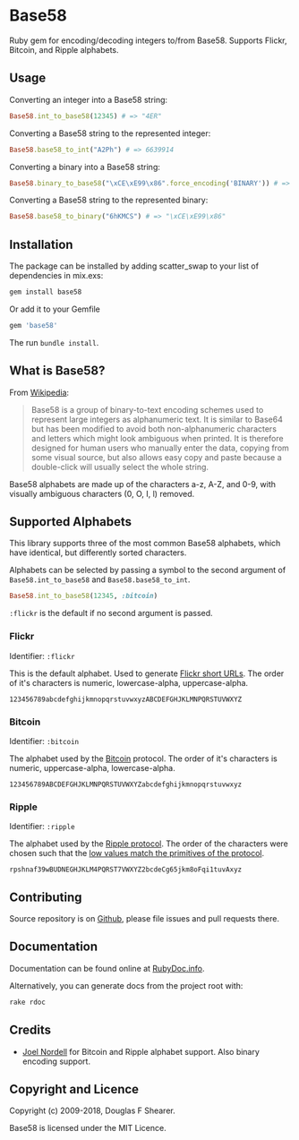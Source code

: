 # Base58

Ruby gem for encoding/decoding integers to/from Base58. Supports Flickr, Bitcoin, and Ripple alphabets.


## Usage

Converting an integer into a Base58 string:

```ruby
Base58.int_to_base58(12345) # => "4ER"
```

Converting a Base58 string to the represented integer:

```ruby
Base58.base58_to_int("A2Ph") # => 6639914
```

Converting a binary into a Base58 string:

```ruby
Base58.binary_to_base58("\xCE\xE99\x86".force_encoding('BINARY')) # => "6hKMCS"
```

Converting a Base58 string to the represented binary:

```ruby
Base58.base58_to_binary("6hKMCS") # => "\xCE\xE99\x86"
```


## Installation

The package can be installed by adding scatter_swap to your list of dependencies in mix.exs:

```bash
gem install base58
```

Or add it to your Gemfile

```ruby
gem 'base58'
```

The run `bundle install`.


## What is Base58?

From [Wikipedia](https://en.wikipedia.org/wiki/Base58):

> Base58 is a group of binary-to-text encoding schemes used to represent large integers as alphanumeric text. It is similar to Base64 but has been modified to avoid both non-alphanumeric characters and letters which might look ambiguous when printed. It is therefore designed for human users who manually enter the data, copying from some visual source, but also allows easy copy and paste because a double-click will usually select the whole string.

Base58 alphabets are made up of the characters a-z, A-Z, and 0-9, with visually ambiguous characters (0, O, I, l) removed.


## Supported Alphabets

This library supports three of the most common Base58 alphabets, which have identical, but differently sorted characters.

Alphabets can be selected by passing a symbol to the second argument of `Base58.int_to_base58` and `Base58.base58_to_int`.

```ruby
Base58.int_to_base58(12345, :bitcoin)
```

`:flickr` is the default if no second argument is passed.


### Flickr

Identifier: `:flickr`

This is the default alphabet. Used to generate [Flickr short URLs](https://www.flickr.com/groups/api/discuss/72157616713786392/). The order of it's characters is numeric, lowercase-alpha, uppercase-alpha.

    123456789abcdefghijkmnopqrstuvwxyzABCDEFGHJKLMNPQRSTUVWXYZ


### Bitcoin

Identifier: `:bitcoin`

The alphabet used by the [Bitcoin](https://en.wikipedia.org/wiki/Bitcoin) protocol. The order of it's characters is numeric, uppercase-alpha, lowercase-alpha.

    123456789ABCDEFGHJKLMNPQRSTUVWXYZabcdefghijkmnopqrstuvwxyz


### Ripple

Identifier: `:ripple`

The alphabet used by the [Ripple protocol](https://en.wikipedia.org/wiki/Ripple_(payment_protocol)). The order of the characters were chosen such that the [low values match the primitives of the protocol](http://bitcoin.stackexchange.com/questions/14124/why-is-ripples-base58-alphabet-so-weird).

    rpshnaf39wBUDNEGHJKLM4PQRST7VWXYZ2bcdeCg65jkm8oFqi1tuvAxyz


## Contributing

Source repository is on [Github](https://github.com/dougal/base58), please file issues and pull requests there.


## Documentation

Documentation can be found online at [RubyDoc.info](http://www.rubydoc.info/github/dougal/base58).

Alternatively, you can generate docs from the project root with:

```bash
rake rdoc
```


## Credits

  * [Joel Nordell](https://github.com/joelnordell) for Bitcoin and Ripple alphabet support. Also binary encoding support.


## Copyright and Licence

Copyright (c) 2009-2018, Douglas F Shearer.

Base58 is licensed under the MIT Licence.

